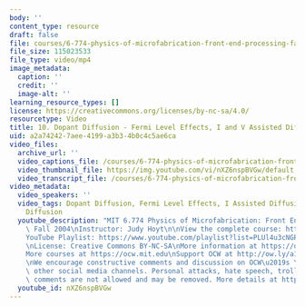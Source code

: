```yaml
---
body: ''
content_type: resource
draft: false
file: courses/6-774-physics-of-microfabrication-front-end-processing-fall-2004/mit6_774f04_lec10_360p_16_9.mp4
file_size: 115023533
file_type: video/mp4
image_metadata:
  caption: ''
  credit: ''
  image-alt: ''
learning_resource_types: []
license: https://creativecommons.org/licenses/by-nc-sa/4.0/
resourcetype: Video
title: 10. Dopant Diffusion - Fermi Level Effects, I and V Assisted Diffusion
uid: a2a74242-7aee-4199-a3b3-4b0c4c5ae6ca
video_files:
  archive_url: ''
  video_captions_file: /courses/6-774-physics-of-microfabrication-front-end-processing-fall-2004/117VEtHFYn-IwaIiXwTd5zZleARTCHUiW_transcript.webvtt
  video_thumbnail_file: https://img.youtube.com/vi/nXZ6nspBVGw/default.jpg
  video_transcript_file: /courses/6-774-physics-of-microfabrication-front-end-processing-fall-2004/117VEtHFYn-IwaIiXwTd5zZleARTCHUiW_transcript.pdf
video_metadata:
  video_speakers: ''
  video_tags: Dopant Diffusion, Fermi Level Effects, I Assisted Diffusion, V Assisted
    Diffusion
  youtube_description: "MIT 6.774 Physics of Microfabrication: Front End Processing,\
    \ Fall 2004\nInstructor: Judy Hoyt\n\nView the complete course: https://ocw.mit.edu/courses/6-774-physics-of-microfabrication-front-end-processing-fall-2004/\n\
    YouTube Playlist: https://www.youtube.com/playlist?list=PLUl4u3cNGP61IMhYaHL_x-RzNUIDJD9XK\n\
    \nLicense: Creative Commons BY-NC-SA\nMore information at https://ocw.mit.edu/terms\n\
    More courses at https://ocw.mit.edu\nSupport OCW at http://ow.ly/a1If50zVRlQ\n\
    \nWe encourage constructive comments and discussion on OCW\u2019s YouTube and\
    \ other social media channels. Personal attacks, hate speech, trolling, and inappropriate\
    \ comments are not allowed and may be removed. More details at https://ocw.mit.edu/comments."
  youtube_id: nXZ6nspBVGw
---
```

